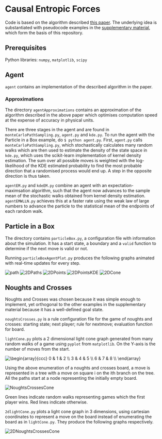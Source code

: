 # Causal Entropic Forces

Code is based on the algorithm described [this paper](http://math.mit.edu/~freer/papers/PhysRevLett_110-168702.pdf). The underlying idea is substantiated with pseudocode examples in the [supplementary material](https://journals.aps.org/prl/supplemental/10.1103/PhysRevLett.110.168702), which form the basis of this repository.

## Prerequisites

Python libraries: `numpy`, `matplotlib`, `scipy`

## Agent

`agent` contains an implementation of the described algorithm in the paper.

### Approximations

The directory `agentApproximations` contains an approximation of the algorithm described in the above paper which optimises computation speed at the expense of accuracy in physical units.

There are three stages in the agent and are found in `monteCarloPathSampling.py`, `agent.py` and `kde.py`. To run the agent with the Particle in a Box example, do `$ python agent.py`. First, `agent.py` calls `monteCarloPathSampling.py`, which stochastically calculates many random walks which are then used to estimate the density of the state space in `kde.py`, which uses the scikit-learn implementation of kernel density estimation. The sum over all possible moves is weighted with the log-likelihood of the KDE estimated probability to find the most probable direction that a randomised process would end up. A step in the opposite direction is thus taken.

`agentEM.py` and `kdeEM.py` combine an agent with an expectation-maximsation algorithm, such that the agent now advances to the sample mean of the stochastic walks obtained from kernel density estimation. `agentEMWLLN.py` achieves this at a faster rate using the weak law of large numbers to advance the particle to the statistical mean of the endpoints of each random walk.

## Particle in a Box

The directory contains `particleBox.py`, a configuration file with information about the simulation. It has a start state, a boundary and a `valid` function to determine if the next move is valid or not.

Running `particleBoxAgentPlot.py` produces the following graphs animated with real-time updates for every step.

![path](https://raw.githubusercontent.com/dyth/causalEntropicForces/master/images/path.png)
![2DPaths](https://raw.githubusercontent.com/dyth/causalEntropicForces/master/images/2DPaths.png)
![2DPoints](https://raw.githubusercontent.com/dyth/causalEntropicForces/master/images/2DPoints.png)
![2DPointsKDE](https://raw.githubusercontent.com/dyth/causalEntropicForces/master/images/2DPointsKDE.png)
![2DCone](https://raw.githubusercontent.com/dyth/causalEntropicForces/master/images/2DCone.png)

## Noughts and Crosses

Noughts and Crosses was chosen because it was simple enough to implement, yet orthogonal to the other examples in the supplementary material because it has a well-defined goal state.

`noughtsCrosses.py` is a rule configuration file for the game of noughts and crosses: starting state; next player; rule for nextmove; evaluation function for board.

`lightCone.py` plots a 2 dimensional light cone graph generated from many random walks of a game using `pyplot` from `matplotlib`. On the Y-axis is the number of moves from the start.

<img src="https://latex.codecogs.com/gif.latex?\begin{array}{ccc}&space;0&space;&&space;1&space;&&space;2&space;\\&space;3&space;&&space;4&space;&&space;5&space;\\&space;6&space;&&space;7&space;&&space;8&space;\\&space;\end{array}" title="\begin{array}{ccc} 0 & 1 & 2 \\ 3 & 4 & 5 \\ 6 & 7 & 8 \\ \end{array}" />

Using the above enumeration of a noughts and crosses board, a move is represented in a tree with a move on square i on the ith branch on the tree. All the paths start at a node representing the initially empty board.

![NoughtsCrossesCone](https://raw.githubusercontent.com/dyth/causalEntropicForces/master/images/noughtsCrosses.png)

Green lines indicate random walks representing games which the first player wins. Red lines indicate otherwise.

`2dlightCone.py` plots a light cone graph in 3 dimensions, using cartesian coordinates to represent a move on the board instead of enumerating the board as in `lightCone.py`. They produce the following graphs respectively.

![2DNoughtsCrossesCone](https://raw.githubusercontent.com/dyth/causalEntropicForces/master/images/noughtsCrosses2D.png)
